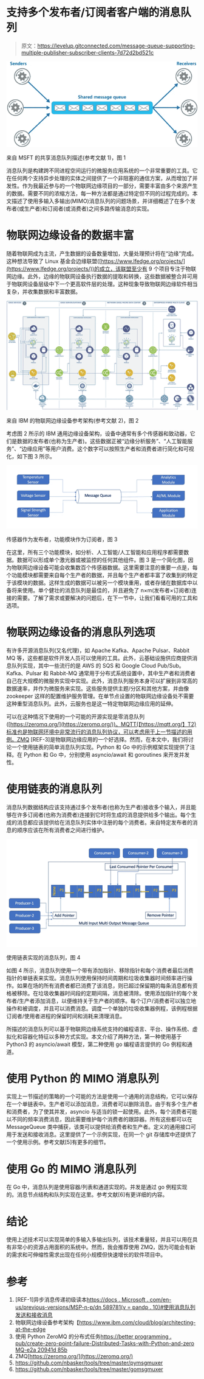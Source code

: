 # 支持多个发布者/订阅者客户端的消息队列

> 原文：<https://levelup.gitconnected.com/message-queue-supporting-multiple-publisher-subscriber-clients-7d72d2bd521c>

![](img/f1c96a7112be2ef0f8329c3d57bf9850.png)

来自 MSFT 的共享消息队列描述(参考文献 1)，图 1

消息队列是构建跨不同进程空间运行的微服务应用系统的一个非常重要的工具。它在任何两个支持异步处理的实体之间提供了一个非阻塞的通信方案，从而增加了并发性。作为我最近参与的一个物联网边缘项目的一部分，需要丰富由多个来源产生的数据。需要不同的浓缩方法，每一种方法都是通过特定但不同的过程完成的。本文描述了使用多输入多输出(MIMO)消息队列的问题场景，并详细概述了在多个发布者(或生产者)和订阅者(或消费者)之间多路传输消息的实现。

# 物联网边缘设备的数据丰富

随着物联网成为主流，产生数据的设备数量增加，大量处理预计将在“边缘”完成。这种想法导致了 Linux 基金会边缘联盟([https://www.lfedge.org/projects/](https://www.lfedge.org/projects/))的成立，该联盟至少有 9 个项目专注于物联网边缘。此外，边缘的物联网设备执行数据的提取和转换，这些数据被整合并可用于物联网设备层级中下一个更高软件层的处理。这种现象导致物联网边缘软件相当复杂，并收集数据和丰富数据。

![](img/a1ecd4c50b5d7d60ea31f5cca092a7f8.png)

来自 IBM 的物联网边缘设备参考架构(参考文献 2)，图 2

考虑图 2 所示的 IBM 通用边缘设备架构，设备中通常有多个传感器和致动器，它们是数据的发布者(也称为生产者)。这些数据正被“边缘分析服务”、“人工智能服务”、“边缘应用”等用户消费。这个数字可以按照生产者和消费者进行简化和可视化，如下图 3 所示。

![](img/f36c0f80a9481f6b09424de8657b60ce.png)

传感器作为发布者，功能模块作为订阅者，图 3

在这里，所有三个功能模块，如分析、人工智能/人工智能和应用程序都需要数据。数据可以形成单个激光器或被监控的任何其他组件。图 3 是一个简化图，因为物联网边缘设备可能会收集数百个传感器数据。这里需要注意的重要一点是，每个功能模块都需要来自每个生产者的数据，并且每个生产者都丰富了收集到的特定于该模块的数据。这样生成的数据可以被另一个模块重用，或者存储在数据库中以备将来使用。单个健壮的消息队列是最佳的，并且避免了 n×m(发布者×订阅者)连接的需要。了解了需求或要解决的问题后，在下一节中，让我们看看可用的工具和选项。

# 物联网边缘设备的消息队列选项

有许多开源消息队列(又名代理)，如 Apache Kafka、Apache Pulsar、Rabbit MQ 等，这些都是软件开发人员可以使用的工具。此外，云基础设施供应商提供消息队列实现，其中一些流行的是 AWS 的 SQS 和 Google Cloud Pub/Sub。Kafka、Pulsar 和 Rabbit-MQ 通常用于分布式系统设置中，其中生产者和消费者自己在大规模的微服务实现中实现。此外，消息队列服务本身可以扩展到非常高的数据速率，并作为微服务来实现。这些服务提供主题/分区和其他方案，并由像 zookeeper 这样的配置维护服务管理。在单节点设置的物联网边缘设备处不需要这种重型消息队列。此外，云服务也是这一特定物联网边缘应用的延伸。

可以在这种情况下使用的一个可能的开源实现是零消息队列([https://zeromq.org/](https://zeromq.org/))。MQTT(【https://mqtt.org/】T2)标准也是物联网环境中非常流行的消息队列协议，可以考虑用于上一节描述的用例。ZMQ [REF-3]是物联网边缘应用的一个好选择。然而，在本文中，我们将讨论一个使用链表的简单消息队列实现。Python 和 Go 中的示例框架实现提供了注释。在 Python 和 Go 中，分别使用 asyncio/await 和 goroutines 来开发并发性。

# 使用链表的消息队列

消息队列数据结构应该支持通过多个发布者(也称为生产者)接收多个输入，并且能够在许多订阅者(也称为消费者)连接到它时将生成的消息提供给多个输出。每个生成的消息都应该提供给在消息队列实体中注册的每个消费者。来自特定发布者的消息的顺序应该在所有消费者之间进行维护。

![](img/fe6239ebfb9a81da86e83ffee3c8318d.png)

使用链表实现的消息队列，图 4

如图 4 所示，消息队列使用一个带有添加指针、移除指针和每个消费者最后消费指针的单链表来实现。消息队列使用保持时间周期和垃圾收集器时间频率进行操作。如果在场的所有消费者都已消费了该消息，则已超过保留期的每条消息都有资格被移除。在垃圾收集器时间段的定期间隔，消息被清除。使用添加指针的每个发布者/生产者添加消息，以便维持关于生产者的顺序。每个订户/消费者可以独立地操作和被调度，并且可以消费消息。调度一个单独的垃圾收集器例程，该例程根据订阅者/使用者进程的保留时间和消耗来清理消息。

所描述的消息队列可以基于物联网边缘系统支持的编程语言、平台、操作系统、虚拟化和容器化特征以多种方式实现。本文介绍了两种方法，第一种使用基于 Python3 的 asyncio/await 模型，第二种使用 go 编程语言提供的 Go 例程和通道。

# 使用 Python 的 MIMO 消息队列

实现上一节描述的策略的一个可能的方法是使用一个通用的消息结构，它可以保存在一个单链表中。生产者可以添加消息，消费者可以删除消息。由于有多个生产者和消费者，为了使其并发，asyncio 与适当的锁一起使用。此外，每个消费者可能以不同的频率消费消息，因此需要维护每个消费者的跟踪器。所有这些都可以在 MessageQueue 类中捕获，该类可以提供给消费者和生产者。定义的通用接口可用于发送和接收消息。这里提供了一个示例实现，在同一个 git 存储库中还提供了一个使用示例。参考文献[5]有更多的细节。

# 使用 Go 的 MIMO 消息队列

在 Go 中，消息队列是使用容器/列表和通道实现的。并发是通过 go 例程实现的。消息节点结构和队列实现在这里。参考文献[6]有更详细的内容。

# 结论

使用上述技术可以实现简单的多输入多输出队列，该技术重量轻，并且可以用在具有非常小的资源占用面积的系统中。然而，我会推荐使用 ZMQ，因为可能会有新的需求和可伸缩性需求出现在任何小规模但快速增长的软件项目中。

# 参考

1.  [REF-1]异步消息传递初级读本[https://docs . Microsoft . com/en-us/previous-versions/MSP-n-p/dn 589781(v = pandp . 10)#使用消息队列发送和接收消息](https://docs.microsoft.com/en-us/previous-versions/msp-n-p/dn589781(v=pandp.10)#sending-and-receiving-messages-by-using-a-message-queue)
2.  物联网边缘设备参考架构【https://www.ibm.com/cloud/blog/architecting-at-the-edge 
3.  使用 Python ZeroMQ 的分布式任务[https://better programming . pub/create-zero-point-failure-Distributed-Tasks-with-Python-and-zero MQ-e2a 20941d 85b](https://betterprogramming.pub/create-zero-point-failure-distributed-tasks-with-python-and-zeromq-e2a20941d85b)
4.  ZMQ[https://zeromq.org/](https://zeromq.org/)
5.  https://github.com/nbasker/tools/tree/master/pymsgmuxer
6.  https://github.com/nbasker/tools/tree/master/gomsgmuxer